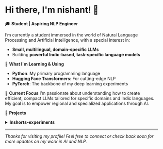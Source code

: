 # Hi there, I'm nishant! 👋

🎓 **Student | Aspiring NLP Engineer**

I’m currently a student immersed in the world of Natural Language Processing and Artificial Intelligence, with a special interest in:

- **Small, multilingual, domain-specific LLMs**  
- Building **powerful Indic-based, task-specific language models**

🔬 **What I'm Learning & Using**
- **Python**: My primary programming language
- **Hugging Face Transformers**: For cutting-edge NLP
- **PyTorch**: The backbone of my deep learning experiments

🌱 **Current Focus**
I’m passionate about understanding how to create efficient, compact LLMs tailored for specific domains and Indic languages. My goal is to empower regional and specialized applications through AI.

🚀 **Projects**
<details>
<summary><strong>Inshorts-experiments</strong></summary>

 A compact summarization pipeline designed for Inshorts-style news. This project explores how to prune a capable teacher model and regain its performance using distillation (behavior cloning) and supervised fine-tuning (SFT). Starting with a base model fine-tuned on Inshorts (Qwen2.5-0.5B-Instruct), applied hybrid pruning (width + depth) to reduce the model size significantly—down to 11 layers and ~277M parameters. 

  Despite a steep drop in raw performance (LLM-based eval score ~1.0/5), recovered capabilities step-by-step:
  
  - 📉 **Pruned model** — minimal summarization ability
  - 🔁 **Distilled model** — recovers up to ~3.15/5 eval score using behavior cloning
  - 📈 **Distilled + SFT model** — reaches ~3.80/5, outperforming the original teacher on the test set
  
  This project demonstrates that extreme model compression paired with smart recovery strategies can still yield decent, domain-specific summarization.

  🔗 **Links**:  
  [GitHub Repository](https://github.com/nis12ram/Inshorts-experiments)  
  [qwen2.5-0.5B-Instruct-Inshort](https://huggingface.co/nis12ram/qwen2.5-0.5B-Instruct-Inshort)  
  [qwen2.5-0.5B-Instruct-pruned-Inshort](https://huggingface.co/nis12ram/qwen2.5-0.5B-Instruct-pruned-Inshort)  
  [qwen2.5-0.5B-Instruct-pruned-distill-Inshort](https://huggingface.co/nis12ram/qwen2.5-0.5B-Instruct-pruned-distill-Inshort)  
  [qwen2.5-0.5B-Instruct-pruned-distill-sft-Inshort](https://huggingface.co/nis12ram/qwen2.5-0.5B-Instruct-pruned-distill-sft-Inshort)

</details>

---

*Thanks for visiting my profile! Feel free to connect or check back soon for more updates on my work in AI and NLP.*